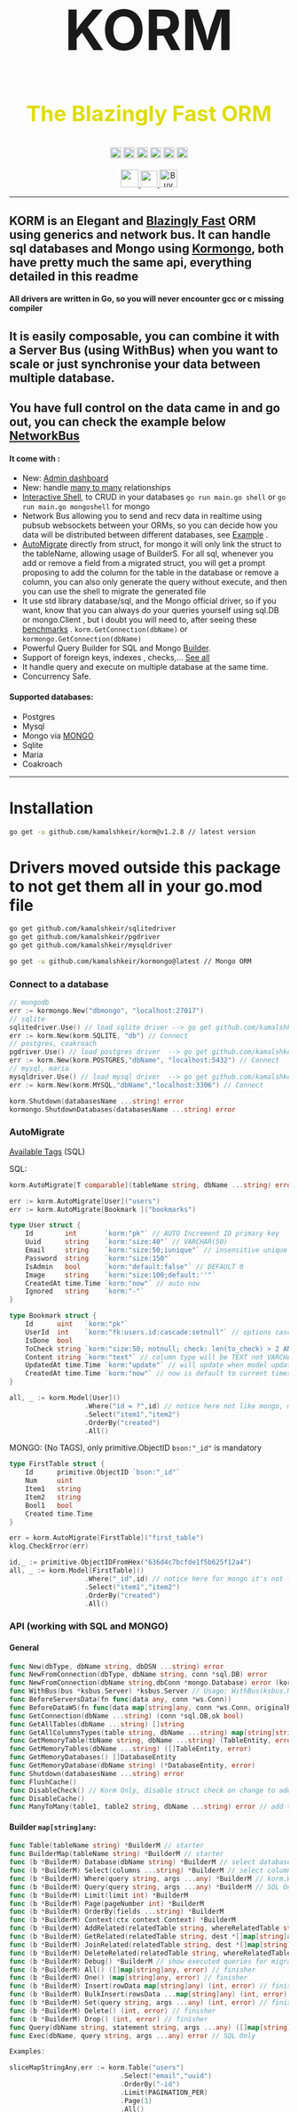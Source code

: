 <div align="center">
	<h1 style="font-size:clamp(50px,15vw,100px);padding-bottom:0;">KORM</h1>
	<h3 style="color:#dddd00;font-size:clamp(20px,4vw,40px);">
	<a href="#benchmarks" style="text-decoration:none;color:#dddd00">The Blazingly Fast ORM</a></h3>
	<img src="https://img.shields.io/github/go-mod/go-version/kamalshkeir/korm" width="auto" height="20px">
	<img src="https://img.shields.io/github/languages/code-size/kamalshkeir/korm" width="auto" height="20px">
	<img src="https://img.shields.io/badge/License-BSD%20v3-blue.svg" width="auto" height="20px">
	<img src="https://img.shields.io/github/v/tag/kamalshkeir/korm" width="auto" height="20px">
	<img src="https://img.shields.io/github/stars/kamalshkeir/korm?style=social" width="auto" height="20px">
	<img src="https://img.shields.io/github/forks/kamalshkeir/korm?style=social" width="auto" height="20px">
</div>
<br>
<div align="center">
	<a href="https://kamalshkeir.dev" target="_blank">
		<img src="https://img.shields.io/badge/my_portfolio-000?style=for-the-badge&logo=ko-fi&logoColor=white" width="auto" height="32px">
	</a>
	<a href="https://www.linkedin.com/in/kamal-shkeir/">
		<img src="https://img.shields.io/badge/linkedin-0A66C2?style=for-the-badge&logo=linkedin&logoColor=white" width="auto" height="30px">
	</a>
	<a href="https://www.buymeacoffee.com/kamalshkeir" target="_blank"><img src="https://www.buymeacoffee.com/assets/img/custom_images/orange_img.png" alt="Buy Me A Coffee" width="auto" height="32px" ></a>

	
</div>

---
## KORM is an Elegant and [Blazingly Fast](#benchmarks) ORM using generics and network bus. It can handle sql databases and Mongo using [Kormongo](https://github.com/kamalshkeir/kormongo), both have pretty much the same api, everything detailed in this readme
#### All drivers are written in Go, so you will never encounter gcc or c missing compiler

## It is easily composable, you can combine it with a Server Bus (using WithBus) when you want to scale or just synchronise your data between multiple database.
## You have full control on the data came in and go out, you can check the example below [NetworkBus](#example-with-bus-between-2-korm)

#### It come with :
- New: [Admin dashboard](#example-with-dashboard)
- New: handle [many to many](#manytomany-relationships-example) relationships 
- [Interactive Shell](#interactive-shell), to CRUD in your databases `go run main.go shell` or `go run main.go mongoshell` for mongo
- Network Bus allowing you to send and recv data in realtime using pubsub websockets between your ORMs, so you can decide how you data will be distributed between different databases, see [Example](#example-with-bus-between-2-korm) .
- [AutoMigrate](#automigrate) directly from struct, for mongo it will only link the struct to the tableName, allowing usage of BuilderS. For all sql, whenever you add or remove a field from a migrated struct, you will get a prompt proposing to add the column for the table in the database or remove a column, you can also only generate the query without execute, and then you can use the shell to migrate the generated file
- It use std library database/sql, and the Mongo official driver, so if you want, know that you can always do your queries yourself using sql.DB or mongo.Client , but i doubt you will need to, after seeing these [benchmarks](#benchmarks) . `korm.GetConnection(dbName)` or `kormongo.GetConnection(dbName)`
- Powerful Query Builder for SQL and Mongo [Builder](#builder-mapstringany).
- Support of foreign keys, indexes , checks,... [See all](#automigrate)
- It handle query and execute on multiple database at the same time.
- Concurrency Safe.


#### Supported databases:
- Postgres
- Mysql
- Mongo via [MONGO](https://github.com/kamalshkeir/kormongo)
- Sqlite
- Maria
- Coakroach


---
# Installation

```sh
go get -u github.com/kamalshkeir/korm@v1.2.8 // latest version
```

# Drivers moved outside this package to not get them all in your go.mod file
```sh
go get github.com/kamalshkeir/sqlitedriver
go get github.com/kamalshkeir/pgdriver
go get github.com/kamalshkeir/mysqldriver
```

```sh
go get -u github.com/kamalshkeir/kormongo@latest // Mongo ORM
```

### Connect to a database
```go
// mongodb
err := kormongo.New("dbmongo", "localhost:27017")
// sqlite
sqlitedriver.Use() // load sqlite driver --> go get github.com/kamalshkeir/sqlitedriver
err := korm.New(korm.SQLITE, "db") // Connect
// postgres, coakroach
pgdriver.Use() // load postgres driver  --> go get github.com/kamalshkeir/pgdriver
err := korm.New(korm.POSTGRES,"dbName", "localhost:5432") // Connect
// mysql, maria
mysqldriver.Use() // load mysql driver  --> go get github.com/kamalshkeir/mysqldriver
err := korm.New(korm.MYSQL,"dbName","localhost:3306") // Connect

korm.Shutdown(databasesName ...string) error
kormongo.ShutdownDatabases(databasesName ...string) error
```

### AutoMigrate 

[Available Tags](#available-tags-by-struct-field-type) (SQL)

SQL:
```go
korm.AutoMigrate[T comparable](tableName string, dbName ...string) error 

err := korm.AutoMigrate[User]("users")
err := korm.AutoMigrate[Bookmark ]("bookmarks")

type User struct {
	Id        int       `korm:"pk"` // AUTO Increment ID primary key
	Uuid      string    `korm:"size:40"` // VARCHAR(50)
	Email     string    `korm:"size:50;iunique"` // insensitive unique
	Password  string    `korm:"size:150"`
	IsAdmin   bool      `korm:"default:false"` // DEFAULT 0
	Image     string    `korm:"size:100;default:''"`
	CreatedAt time.Time `korm:"now"` // auto now
    Ignored   string    `korm:"-"`
}

type Bookmark struct {
	Id      uint   `korm:"pk"`
	UserId  int    `korm:"fk:users.id:cascade:setnull"` // options cascade,donothing/noaction, setnull/null, setdefault/default
	IsDone	bool   
	ToCheck string `korm:"size:50; notnull; check: len(to_check) > 2 AND len(to_check) < 10; check: is_done=true"`  // column type will be VARCHAR(50)
	Content string `korm:"text"` // column type will be TEXT not VARCHAR
	UpdatedAt time.Time `korm:"update"` // will update when model updated, handled by triggers for sqlite, coakroach and postgres, and on migration for mysql
	CreatedAt time.Time `korm:"now"` // now is default to current timestamp and of type TEXT for sqlite
}

all, _ := korm.Model[User]()
                   .Where("id = ?",id) // notice here not like mongo, mongo will be like Where("_id",id) without '= ?'
                   .Select("item1","item2")
                   .OrderBy("created")
                   .All()
```

MONGO: (No TAGS), only primitive.ObjectID `bson:"_id"` is mandatory
```go
type FirstTable struct {
	Id      primitive.ObjectID `bson:"_id"`
	Num     uint
	Item1   string
	Item2   string
	Bool1   bool
	Created time.Time
}

err = korm.AutoMigrate[FirstTable]("first_table")
klog.CheckError(err)

id,_ := primitive.ObjectIDFromHex("636d4c7bcfde1f5b625f12a4")
all, _ := korm.Model[FirstTable]()
                   .Where("_id",id) // notice here for mongo it's not like sql Where("_id = ?",id) 
                   .Select("item1","item2")
                   .OrderBy("created")
                   .All()
```

### API (working with SQL and MONGO)
#### General
```go
func New(dbType, dbName string, dbDSN ...string) error
func NewFromConnection(dbType, dbName string, conn *sql.DB) error
func NewFromConnection(dbName string,dbConn *mongo.Database) error (kormongo)
func WithBus(bus *ksbus.Server) *ksbus.Server // Usage: WithBus(ksbus.NewServer()) or share an existing one
func BeforeServersData(fn func(data any, conn *ws.Conn))
func BeforeDataWS(fn func(data map[string]any, conn *ws.Conn, originalRequest *http.Request) bool)
func GetConnection(dbName ...string) (conn *sql.DB,ok bool)
func GetAllTables(dbName ...string) []string
func GetAllColumnsTypes(table string, dbName ...string) map[string]string
func GetMemoryTable(tbName string, dbName ...string) (TableEntity, error)
func GetMemoryTables(dbName ...string) ([]TableEntity, error)
func GetMemoryDatabases() []DatabaseEntity
func GetMemoryDatabase(dbName string) (*DatabaseEntity, error)
func Shutdown(databasesName ...string) error
func FlushCache()
func DisableCheck() // Korm Only, disable struct check on change to add or remove column
func DisableCache()
func ManyToMany(table1, table2 string, dbName ...string) error // add table relation m2m 
```

#### Builder `map[string]any`:
```go
func Table(tableName string) *BuilderM // starter
func BuilderMap(tableName string) *BuilderM // starter
func (b *BuilderM) Database(dbName string) *BuilderM // select database
func (b *BuilderM) Select(columns ...string) *BuilderM // select columns
func (b *BuilderM) Where(query string, args ...any) *BuilderM // korm.Where("id = ?",1) for sql and kormongo.Where("id",1) for mongo
func (b *BuilderM) Query(query string, args ...any) *BuilderM // SQL Only
func (b *BuilderM) Limit(limit int) *BuilderM
func (b *BuilderM) Page(pageNumber int) *BuilderM
func (b *BuilderM) OrderBy(fields ...string) *BuilderM
func (b *BuilderM) Context(ctx context.Context) *BuilderM
func (b *BuilderM) AddRelated(relatedTable string, whereRelatedTable string, whereRelatedArgs ...any) (int, error) // finisher
func (b *BuilderM) GetRelated(relatedTable string, dest *[]map[string]any) error // finisher
func (b *BuilderM) JoinRelated(relatedTable string, dest *[]map[string]any) error // finisher
func (b *BuilderM) DeleteRelated(relatedTable string, whereRelatedTable string, whereRelatedArgs ...any) (int, error) // finisher
func (b *BuilderM) Debug() *BuilderM // show executed queries for migrations
func (b *BuilderM) All() ([]map[string]any, error) // finisher
func (b *BuilderM) One() (map[string]any, error) // finisher
func (b *BuilderM) Insert(rowData map[string]any) (int, error) // finisher
func (b *BuilderM) BulkInsert(rowsData ...map[string]any) (int, error) // finisher
func (b *BuilderM) Set(query string, args ...any) (int, error) // finisher
func (b *BuilderM) Delete() (int, error) // finisher
func (b *BuilderM) Drop() (int, error) // finisher
func Query(dbName string, statement string, args ...any) ([]map[string]interface{}, error) // finisher SQL Only
func Exec(dbName, query string, args ...any) error // SQL Only

Examples:

sliceMapStringAny,err := korm.Table("users")
							.Select("email","uuid")
							.OrderBy("-id")
							.Limit(PAGINATION_PER)
							.Page(1)
							.All()

// INSERT
uuid,_ := korm.GenerateUUID()
hashedPass,_ := hash.GenerateHash("password")

korm.Model[models.User]().Insert(map[string]any{
	"uuid":uuid,
	"email:"test@example.com",
	...
})

//if using more than one db
korm.Database("dbNameHere").Table("tableName").Where("id = ? AND email = ?",1,"test@example.com").All() 

// where
Where("id = ? AND email = ?",1,"test@example.com") // this work
Where("id,email",1,"test@example.com") // and this work

korm.Table("tableName").Where("id = ? AND email = ?",1,"test@example.com").One() // SQL
kormongo.Table("tableName").Where("id, email",1,"test@example.com").One() // Mongo

// delete
korm.Table("tableName").Where("id = ? AND email = ?",1,"test@example.com").Delete() // SQL
kormongo.Table("tableName").Where("id,email", 1, "test@example.com").Delete() // Mongo

// drop table
korm.Table("tableName").Drop()

// update
korm.Table("tableName").Where("id = ?",1).Set("email = ?","new@example.com") // SQL 
korm.Table("tableName").Where("id",1).Set("email","new@example.com") // orSQL 

korm.Table("tableName").Where("id",1).Set("email","new@example.com") // Mongo
```
#### Builder `Struct`:
```go
func Model[T comparable](tableName ...string) *Builder[T] // you get the idea
func BuilderStruct[T comparable](tableName ...string) *Builder[T] 
func (b *Builder[T]) Database(dbName string) *Builder[T]
func (b *Builder[T]) Insert(model *T) (int, error)
func (b *Builder[T]) BulkInsert(models ...*T) (int, error)
func (b *Builder[T]) Set(query string, args ...any) (int, error)
func (b *Builder[T]) Delete() (int, error)
func (b *Builder[T]) Drop() (int, error)
func (b *Builder[T]) Select(columns ...string) *Builder[T]
func (b *Builder[T]) Where(query string, args ...any) *Builder[T]
func (b *Builder[T]) Query(query string, args ...any) *Builder[T]
func (b *Builder[T]) AddRelated(relatedTable string, whereRelatedTable string, whereRelatedArgs ...any) (int, error)
func (b *Builder[T]) DeleteRelated(relatedTable string, whereRelatedTable string, whereRelatedArgs ...any) (int, error)
func (b *Builder[T]) GetRelated(relatedTable string, dest any) error
func (b *Builder[T]) JoinRelated(relatedTable string, dest any) error
func (b *Builder[T]) Limit(limit int) *Builder[T]
func (b *Builder[T]) Context(ctx context.Context) *Builder[T]
func (b *Builder[T]) Page(pageNumber int) *Builder[T]
func (b *Builder[T]) OrderBy(fields ...string) *Builder[T]
func (b *Builder[T]) Debug() *Builder[T]
func (b *Builder[T]) All() ([]T, error)
func (b *Builder[T]) One() (T, error)

Examples:
korm.Model[models.User]().Select("email","uuid").OrderBy("-id").Limit(PAGINATION_PER).Page(1).All()

// INSERT
uuid,_ := korm.GenerateUUID()
hashedPass,_ := hash.GenerateHash("password")
korm.Model[models.User]().Insert(&models.User{
	Uuid: uuid,
	Email: "test@example.com",
	Password: hashedPass,
	IsAdmin: false,
	Image: "",
	CreatedAt: time.Now(),
})

//if using more than one db
korm.Database[models.User]("dbNameHere").Where("id = ? AND email = ?",1,"test@example.com").All() 

// where
korm.Model[models.User]().Where("id = ? AND email = ?",1,"test@example.com").One() 

// delete
korm.Model[models.User]().Where("id = ? AND email = ?",1,"test@example.com").Delete()

// drop table
korm.Model[models.User]().Drop()

// update
korm.Model[models.User]().Where("id = ?",1).Set("email = ?","new@example.com")
```

### Example With Dashboard

```go
package main

import (
	"github.com/kamalshkeir/klog"
	"github.com/kamalshkeir/kmux"
	"github.com/kamalshkeir/korm"
	"github.com/kamalshkeir/sqlitedriver"
)

func main() {
	sqlitedriver.Use()
	err := korm.New(korm.SQLITE, "db")
	klog.CheckError(err)

	sbus := korm.WithDashboard()

	sbus.App.GET("/", func(c *kmux.Context) {
		c.Text("Index")
	})

	sbus.Run("localhost:9313")
}
```
Then create admin user to connect to the dashboard
```sh
go run main.go shell

createsuperuser
```

Then you can visit `/admin`

### Example With Bus between 2 KORM
KORM 1:

```go
package main

import (
	"net/http"

	"github.com/kamalshkeir/klog"
	"github.com/kamalshkeir/kmux"
	"github.com/kamalshkeir/kmux/ws"
	"github.com/kamalshkeir/korm"
	"github.com/kamalshkeir/ksbus"
)

func main() {
	err := korm.New(korm.SQLITE,"db1")
	if klog.CheckError(err) {return}

	
	bus := korm.WithBus(ksbus.NewServer())
	// handler authentication	
	korm.BeforeDataWS(func(data map[string]any, conn *ws.Conn, originalRequest *http.Request) bool {
        klog.Printf("handle authentication here\n")
		return true
	})
	// handler data from other KORM
	korm.BeforeServersData(func(data any, conn *ws.Conn) {
		klog.Printf("grrecv orm2: %v\n",data) // 'gr' for green
	})

	// built in router to the bus, check it at https://github.com/kamalshkeir/ksbus
	bus.App.GET("/",func(c *kmux.Context) {
		go bus.SendToServer("localhost:9314",map[string]any{
			"msg":"hello from server 1",
		})
		c.Status(200).Text("ok")
	})

	
	bus.Run("localhost:9313")
	// OR run https if you have certificates
	bus.RunTLS(addr string, cert string, certKey string)
	// OR generate certificates let's encrypt for a domain name, check https://github.com/kamalshkeir/ksbus for more infos
	bus.RunAutoTLS(domainName string, subDomains ...string)
}
```
KORM 2:
```go
package main

import (
	"net/http"

	"github.com/kamalshkeir/klog"
	"github.com/kamalshkeir/kmux"
	"github.com/kamalshkeir/kmux/ws"
	"github.com/kamalshkeir/korm"
)

func main() {
	err := korm.New(korm.SQLITE,"db2")
	if klog.CheckError(err) {return}

	
	bus := korm.WithBus(ksbus.NewServer())

	korm.BeforeServersData(func(data any, conn *ws.Conn) {
        klog.Printf("grrecv orm2: %v\n",data)
	})

	// built in router to the bus, check it at https://github.com/kamalshkeir/ksbus
	bus.App.GET("/",func(c *kmux.Context) {
		go bus.SendToServer("localhost:9314",map[string]any{
			"msg":"hello from server 2",
		})
		c.Status(200).Text("ok")
	})


    // Run Server Bus
	bus.Run("localhost:9314")

	// OR run https if you have certificates
	bus.RunTLS(addr string, cert string, certKey string)

	// OR generate certificates let's encrypt for a domain name, check https://github.com/kamalshkeir/ksbus for more infos
	bus.RunAutoTLS(domainName string, subDomains ...string)
}
```


# ManyToMany Relationships Example

```go
type Class struct {
	Id          uint   `korm:"pk"`
	Name        string `korm:"size:100"`
	IsAvailable bool
	CreatedAt   time.Time `korm:"now"`
}

type Student struct {
	Id        uint      `korm:"pk"`
	Name      string    `korm:"size:100"`
	CreatedAt time.Time `korm:"now"`
}

type Teacher struct {
	Id        uint      `korm:"pk"`
	Name      string    `korm:"size:100"`
	CreatedAt time.Time `korm:"now"`
}


// migrate
func migrate() {
	err := korm.AutoMigrate[Class]("classes")
	if klog.CheckError(err) {
		return
	}
	err = korm.AutoMigrate[Student]("students")
	if klog.CheckError(err) {
		return
	}
	err = korm.AutoMigrate[Teacher]("teachers")
	if klog.CheckError(err) {
		return
	}
	err = korm.ManyToMany("classes", "students")
	if klog.CheckError(err) {
		return
	}
}

// korm.ManyToMany create relation table named m2m_table1_table2

// then you can use it like so to get related data

// get related to map to struct
std := []Student{}
err = korm.Model[Class]().Where("name = ?", "Math").Select("name").OrderBy("-name").Limit(1).GetRelated("students", &std)

// get related to map
std := []map[string]any{}
err = korm.Table("classes").Where("name = ?", "Math").Select("name").OrderBy("-name").Limit(1).GetRelated("students", &std)

// join related to map
std := []map[string]any{}
err = korm.Table("classes").Where("name = ?", "Math").JoinRelated("students", &std)

// join related to map
std := []Student{}
err = korm.Model[Class]().Where("name = ?", "Math").JoinRelated("students", &std)

// to add relation
_, err = korm.Model[Class]().AddRelated("students", "name = ?", "hisName")
_, err = korm.Model[Student]().AddRelated("classes", "name = ?", "French")
_, err = korm.Table("students").AddRelated("classes", "name = ?", "French")

// delete relation
_, err = korm.Model[Class]().Where("name = ?", "Math").DeleteRelated("students", "name = ?", "hisName")
_, err = korm.Table("classes").Where("name = ?", "Math").DeleteRelated("students", "name = ?", "hisName")

```


# Benchmarks
```go
////////////////////////////////////////////    POSTGRES    //////////////////////////////////////////////
BenchmarkGetAllS_GORM-4            10000            106229 ns/op            5612 B/op        157 allocs/op
BenchmarkGetAllM_GORM-4             3036           5820141 ns/op         2094855 B/op      23046 allocs/op
BenchmarkGetRowS_GORM-4            10000            101521 ns/op            5940 B/op        133 allocs/op
BenchmarkGetRowM_GORM-4            10000            103402 ns/op            6392 B/op        165 allocs/op

BenchmarkGetAllS-4               3023593               385.7 ns/op           240 B/op          2 allocs/op
BenchmarkGetAllM-4               3767484               325.2 ns/op           240 B/op          2 allocs/op
BenchmarkGetRowS-4               2522994               480.2 ns/op           260 B/op          4 allocs/op
BenchmarkGetRowM-4               2711182               423.0 ns/op           260 B/op          4 allocs/op
BenchmarkGetAllTables-4         50003124                22.68 ns/op            0 B/op          0 allocs/op
BenchmarkGetAllColumns-4        24498944                47.71 ns/op            0 B/op          0 allocs/op

////////////////////////////////////////////    SQLITE      //////////////////////////////////////////////
BenchmarkGetAllS_GORM-4            12949             91299 ns/op            4171 B/op         95 allocs/op
BenchmarkGetAllM_GORM-4             3162           6063702 ns/op         2181614 B/op      23993 allocs/op
BenchmarkGetRowS_GORM-4            11848             95822 ns/op            5908 B/op        133 allocs/op
BenchmarkGetRowM_GORM-4            10000            103733 ns/op            6360 B/op        165 allocs/op

BenchmarkGetAllS-4               2982590               393.1 ns/op           240 B/op          2 allocs/op
BenchmarkGetAllM-4               3454128               334.3 ns/op           240 B/op          2 allocs/op
BenchmarkGetRowS-4               2406265               495.2 ns/op           260 B/op          4 allocs/op
BenchmarkGetRowM-4               2757932               437.2 ns/op           260 B/op          4 allocs/op
BenchmarkGetAllTables-4         51738410                22.68 ns/op            0 B/op          0 allocs/op
BenchmarkGetAllColumns-4        24481651                46.93 ns/op            0 B/op          0 allocs/op
////////////////////////////////////////////    MYSQL       //////////////////////////////////////////////
BenchmarkGetAllS-4               2933072               414.5 ns/op           208 B/op          2 allocs/op
BenchmarkGetAllM-4               6704588               180.4 ns/op            16 B/op          1 allocs/op
BenchmarkGetRowS-4               2136634               545.4 ns/op           240 B/op          4 allocs/op
BenchmarkGetRowM-4               4111814               292.6 ns/op            48 B/op          3 allocs/op
BenchmarkGetAllTables-4         58835394                21.52 ns/op            0 B/op          0 allocs/op
BenchmarkGetAllColumns-4        59059225                19.99 ns/op            0 B/op          0 allocs/op

////////////////////////////////////////////    MONGO       //////////////////////////////////////////////
BenchmarkGetAllS-4               2876449               409.8 ns/op           240 B/op          2 allocs/op
BenchmarkGetAllM-4               3431334               322.6 ns/op           240 B/op          2 allocs/op
BenchmarkGetRowS-4               2407183               506.7 ns/op           260 B/op          4 allocs/op
BenchmarkGetRowM-4               2690869               438.2 ns/op           260 B/op          4 allocs/op
BenchmarkGetAllTables-4         51621339                23.52 ns/op            0 B/op          0 allocs/op
//////////////////////////////////////////////////////////////////////////////////////////////////////////



package benchmarks

import (
	"testing"

	"github.com/kamalshkeir/klog"
	"github.com/kamalshkeir/korm"
	"github.com/kamalshkeir/sqlitedriver"
	"gorm.io/driver/sqlite"
	"gorm.io/gorm"
)

type TestTable struct {
	Id      uint   `korm:"pk"`
	Content string `korm:"size:50"`
}

type TestTableGorm struct {
	ID      uint `gorm:"primarykey"`
	Content string
}

var gormDB *gorm.DB

func init() {
	var err error
	sqlitedriver.Use()
	gormDB, err = gorm.Open(sqlite.Open("benchgorm.sqlite"), &gorm.Config{
		SkipDefaultTransaction: true,
	})
	if klog.CheckError(err) {
		return
	}
	err = gormDB.AutoMigrate(&TestTableGorm{})
	if klog.CheckError(err) {
		return
	}
	dest := []TestTableGorm{}
	err = gormDB.Find(&dest,&TestTableGorm{}).Error
	if err != nil || len(dest) == 0 {
		err := gormDB.Create(&TestTableGorm{
			Content: "test",
		}).Error
		if klog.CheckError(err) {
			return
		}
	}
	_ = korm.New(korm.SQLITE, "bench")
	// migrate table test_table from struct TestTable
	err = korm.AutoMigrate[TestTable]("test_table")
	if klog.CheckError(err) {
		return
	}
	t, _ := korm.Table("test_table").All()
	if len(t) == 0 {
		_, err := korm.Model[TestTable]().Insert(&TestTable{
			Content: "test",
		})
		klog.CheckError(err)
	}
}

func BenchmarkGetAllS_GORM(b *testing.B) {
	a := []TestTableGorm{}
	b.ReportAllocs()
	b.ResetTimer()
	for i := 0; i < b.N; i++ {
		err := gormDB.Find(&a).Error
		if err != nil {
			b.Error("error BenchmarkGetAllS_GORM:", err)
		}
	}
}

func BenchmarkGetAllM_GORM(b *testing.B) {
	a := []map[string]any{}
	b.ReportAllocs()
	b.ResetTimer()
	for i := 0; i < b.N; i++ {
		err := gormDB.Find(&TestTableGorm{}).Scan(&a).Error
		if err != nil {
			b.Error("error BenchmarkGetAllM_GORM:", err)
		}
	}
}

func BenchmarkGetRowS_GORM(b *testing.B) {
	u := TestTableGorm{}
	b.ReportAllocs()
	b.ResetTimer()
	for i := 0; i < b.N; i++ {
		err := gormDB.Where(&TestTableGorm{
			Content: "test",
		}).First(&u).Error
		if err != nil {
			b.Error("error BenchmarkGetRowS_GORM:", err)
		}
	}
}

func BenchmarkGetRowM_GORM(b *testing.B) {
	u := map[string]any{}
	b.ReportAllocs()
	b.ResetTimer()
	for i := 0; i < b.N; i++ {
		err := gormDB.Model(&TestTableGorm{}).Where(&TestTableGorm{
			Content: "test",
		}).First(&u).Error
		if err != nil {
			b.Error("error BenchmarkGetRowS_GORM:", err)
		}
	}
}

func BenchmarkGetAllS(b *testing.B) {
	b.ReportAllocs()
	b.ResetTimer()
	for i := 0; i < b.N; i++ {
		_, err := korm.Model[TestTable]().All()
		if err != nil {
			b.Error("error BenchmarkGetAllS:", err)
		}
	}
}

func BenchmarkGetAllM(b *testing.B) {
	b.ReportAllocs()
	b.ResetTimer()
	for i := 0; i < b.N; i++ {
		_, err := korm.Table("test_table").All()
		if err != nil {
			b.Error("error BenchmarkGetAllM:", err)
		}
	}
}

func BenchmarkGetRowS(b *testing.B) {
	b.ReportAllocs()
	b.ResetTimer()
	for i := 0; i < b.N; i++ {
		_, err := korm.Model[TestTable]().Where("content = ?", "test").One()
		if err != nil {
			b.Error("error BenchmarkGetRowS:", err)
		}
	}
}

func BenchmarkGetRowM(b *testing.B) {
	b.ReportAllocs()
	b.ResetTimer()
	for i := 0; i < b.N; i++ {
		_, err := korm.Table("test_table").Where("content = ?", "test").One()
		if err != nil {
			b.Error("error BenchmarkGetRowM:", err)
		}
	}
}

func BenchmarkGetAllTables(b *testing.B) {
	b.ReportAllocs()
	b.ResetTimer()
	for i := 0; i < b.N; i++ {
		t := korm.GetAllTables()
		if len(t) == 0 {
			b.Error("error BenchmarkGetAllTables: no data")
		}
	}
}

func BenchmarkGetAllColumns(b *testing.B) {
	b.ReportAllocs()
	b.ResetTimer()
	for i := 0; i < b.N; i++ {
		c := korm.GetAllColumnsTypes("test_table")
		if len(c) == 0 {
			b.Error("error BenchmarkGetAllColumns: no data")
		}
	}
}
```



---
### Available Tags by struct field type:

#String Field:
<table>
<tr>
<th>Without parameter&nbsp;&nbsp;&nbsp;&nbsp;&nbsp;&nbsp;&nbsp;&nbsp;&nbsp;&nbsp;&nbsp;&nbsp;&nbsp;&nbsp;&nbsp;&nbsp;</th>
<th>With parameter&nbsp;&nbsp;&nbsp;&nbsp;&nbsp;&nbsp;&nbsp;&nbsp;&nbsp;&nbsp;&nbsp;&nbsp;&nbsp;&nbsp;&nbsp;&nbsp;&nbsp;&nbsp;&nbsp;&nbsp;&nbsp;&nbsp;&nbsp;&nbsp;&nbsp;&nbsp;&nbsp;</th>
</tr>
<tr>
<td>
 
```
*  	text (create column as TEXT not VARCHAR)
*  	notnull
*  	unique
*   iunique // insensitive unique
*  	index, +index, index+ (INDEX ascending)
*  	index-, -index (INDEX descending)
*  	default (DEFAULT '')
```
</td>
<td>

```
* 	default:'any' (DEFAULT 'any')
*	mindex:...
* 	uindex:username,Iemail // CREATE UNIQUE INDEX ON users (username,LOWER(email)) 
	// 	email is lower because of 'I' meaning Insensitive for email
* 	fk:...
* 	size:50  (VARCHAR(50))
* 	check:...
```

</td>
</tr>
</table>


---



# Int, Uint, Int64, Uint64 Fields:
<table>
<tr>
<th>Without parameter&nbsp;&nbsp;&nbsp;&nbsp;&nbsp;&nbsp;&nbsp;&nbsp;&nbsp;&nbsp;&nbsp;&nbsp;&nbsp;&nbsp;&nbsp;&nbsp;</th>
</tr>
<tr>
<td>
 
```
*   -  			 (To Ignore a field)
*   autoinc, pk  (PRIMARY KEY)
*   notnull      (NOT NULL)
*  	index, +index, index+ (CREATE INDEX ON COLUMN)
*  	index-, -index(CREATE INDEX DESC ON COLUMN)     
*   unique 		 (CREATE UNIQUE INDEX ON COLUMN) 
*   default		 (DEFAULT 0)
```
</td>
</tr>

<tr><th>With parameter&nbsp;&nbsp;&nbsp;&nbsp;&nbsp;&nbsp;&nbsp;&nbsp;&nbsp;&nbsp;&nbsp;&nbsp;&nbsp;&nbsp;&nbsp;&nbsp;&nbsp;&nbsp;&nbsp;&nbsp;&nbsp;&nbsp;&nbsp;&nbsp;&nbsp;&nbsp;&nbsp;</th></tr>
<tr>
<td>

```
Available 'on_delete' and 'on_update' options: cascade,(donothing,noaction),(setnull,null),(setdefault,default)

*   fk:{table}.{column}:{on_delete}:{on_update} 
*   check: len(to_check) > 10 ; check: is_used=true (You can chain checks or keep it in the same CHECK separated by AND)
*   mindex: first_name, last_name (CREATE MULTI INDEX ON COLUMN + first_name + last_name)
*   uindex: first_name, last_name (CREATE MULTI UNIQUE INDEX ON COLUMN + first_name + last_name) 
*   default:5 (DEFAULT 5)
```

</td>
</tr>
</table>

---


# Bool : bool is INTEGER NOT NULL checked between 0 and 1 (in order to be consistent accross sql dialects)
<table>
<tr>
<th>Without parameter&nbsp;&nbsp;&nbsp;&nbsp;&nbsp;&nbsp;&nbsp;&nbsp;&nbsp;&nbsp;&nbsp;&nbsp;&nbsp;&nbsp;&nbsp;&nbsp;</th>
<th>With parameter&nbsp;&nbsp;&nbsp;&nbsp;&nbsp;&nbsp;&nbsp;&nbsp;&nbsp;&nbsp;&nbsp;&nbsp;&nbsp;&nbsp;&nbsp;&nbsp;&nbsp;&nbsp;&nbsp;&nbsp;&nbsp;&nbsp;&nbsp;&nbsp;&nbsp;&nbsp;&nbsp;</th>
</tr>
<tr>
<td>
 
```
*  	index, +index, index+ (CREATE INDEX ON COLUMN)
*  	index-, -index(CREATE INDEX DESC ON COLUMN)  
*   default (DEFAULT 0)
```
</td>
<td>

```
*   default:1 (DEFAULT 1)
*   mindex:...
*   fk:...
```

</td>
</tr>
</table>

---

# time.Time :
<table>
<tr>
<th>Without parameter&nbsp;&nbsp;&nbsp;&nbsp;&nbsp;&nbsp;&nbsp;&nbsp;&nbsp;&nbsp;&nbsp;&nbsp;&nbsp;&nbsp;&nbsp;&nbsp;</th>
<th>With parameter</th>
</tr>
<tr>
<td>
 
```
*  	index, +index, index+ (CREATE INDEX ON COLUMN)
*  	index-, -index(CREATE INDEX DESC ON COLUMN)  
*   now (NOT NULL and defaulted to current timestamp)
*   update (NOT NULL DEFAULT CURRENT_TIMESTAMP ON UPDATE CURRENT_TIMESTAMP)
```
</td>
<td>

```
*   fk:...
*   check:...
```

</td>
</tr>
</table>

---

# Float64 :
<table>
<tr>
<th>Without parameter&nbsp;&nbsp;&nbsp;&nbsp;&nbsp;&nbsp;&nbsp;&nbsp;&nbsp;&nbsp;&nbsp;&nbsp;&nbsp;&nbsp;&nbsp;&nbsp;</th>
<th>With parameter&nbsp;&nbsp;&nbsp;&nbsp;&nbsp;&nbsp;&nbsp;&nbsp;&nbsp;&nbsp;&nbsp;&nbsp;&nbsp;&nbsp;&nbsp;&nbsp;&nbsp;&nbsp;&nbsp;&nbsp;&nbsp;&nbsp;&nbsp;&nbsp;&nbsp;&nbsp;&nbsp;</th>
</tr>
<tr>
<td>
 
```
*   notnull
*  	index, +index, index+ (CREATE INDEX ON COLUMN)
*  	index-, -index(CREATE INDEX DESC ON COLUMN)  
*   unique
*   default
```
</td>
<td>

```
*   default:...
*   fk:...
*   mindex:...
*   uindex:...
*   check:...
```

</td>
</tr>
</table>

---

### Interactive shell
```shell
AVAILABLE COMMANDS:
[databases, use, tables, columns, migrate, 
getall, get, drop, delete, clear/cls, q/quit/exit, help/commands]
  'databases':
	  list all connected databases

  'use':
	  use a specific database

  'tables':
	  list all tables in database

  'columns':
	  list all columns of a table

  'migrate':
	  migrate sql file

  'getall':
	  get all rows given a table name

  'get':
	  get single row wher field equal_to

  'delete':
	  delete rows where field equal_to

  'drop':
	  drop a table given table name

  'clear/cls':
	  clear console
```


# 🔗 Links
[![portfolio](https://img.shields.io/badge/my_portfolio-000?style=for-the-badge&logo=ko-fi&logoColor=white)](https://kamalshkeir.dev/) [![linkedin](https://img.shields.io/badge/linkedin-0A66C2?style=for-the-badge&logo=linkedin&logoColor=white)](https://www.linkedin.com/in/kamal-shkeir/)


---

# Licence
Licence [BSD-3](./LICENSE)
